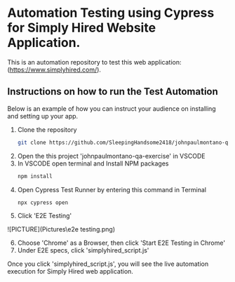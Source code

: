 # Automation Testing using Cypress for Simply Hired Website Application.

This is an automation repository to test this web application: (https://www.simplyhired.com/).


## Instructions on how to run the Test Automation

Below is an example of how you can instruct your audience on installing and setting up your app.

1. Clone the repository
   ```sh
   git clone https://github.com/SleepingHandsome2418/johnpaulmontano-qa-exercise.git
   ``` 
2. Open the this project 'johnpaulmontano-qa-exercise' in VSCODE
3. In VSCODE open terminal and Install NPM packages
   ```sh
   npm install
   ```
4. Open Cypress Test Runner by entering this command in Terminal
   ```sh
   npx cypress open
   ```
5. Click 'E2E Testing'

![PICTURE](Pictures\e2e testing.png)


6. Choose 'Chrome' as a Browser, then click 'Start E2E Testing in Chrome'
7. Under E2E specs, click 'simplyhired_script.js'

Once you click 'simplyhired_script.js', you will see the live automation execution for Simply Hired web application.

 